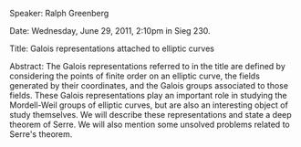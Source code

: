 
Speaker: Ralph Greenberg 

Date: Wednesday, June 29, 2011, 2:10pm in Sieg 230.   

Title: Galois representations attached to elliptic curves 

Abstract:  The Galois representations referred to in the title are defined by considering the points of finite order on an elliptic curve, the fields generated by their coordinates, and the Galois groups associated to those fields.  These Galois representations play an important role in studying the Mordell-Weil groups of elliptic curves, but are also an  interesting object of study themselves.   We will describe these representations and state a deep theorem of Serre.   We will also mention some unsolved problems related to Serre's theorem.    
